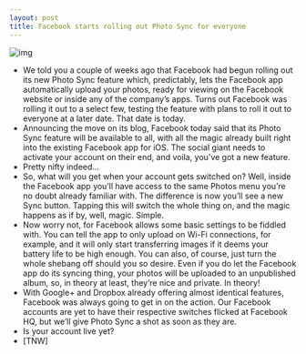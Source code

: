 ```yaml
---
layout: post
title: Facebook starts rolling out Photo Sync for everyone
---
```

![img](http://media.idownloadblog.com/wp-content/uploads/2012/11/Facebook-Photo-Sync-teaser-002.jpg)
* We told you a couple of weeks ago that Facebook had begun rolling out its new Photo Sync feature which, predictably, lets the Facebook app automatically upload your photos, ready for viewing on the Facebook website or inside any of the company’s apps. Turns out Facebook was rolling it out to a select few, testing the feature with plans to roll it out to everyone at a later date. That date is today.
* Announcing the move on its blog, Facebook today said that its Photo Sync feature will be available to all, with all the magic already built right into the existing Facebook app for iOS. The social giant needs to activate your account on their end, and voila, you’ve got a new feature.
* Pretty nifty indeed…
* So, what will you get when your account gets switched on? Well, inside the Facebook app you’ll have access to the same Photos menu you’re no doubt already familiar with. The difference is now you’ll see a new Sync button. Tapping this will switch the whole thing on, and the magic happens as if by, well, magic. Simple.
* Now worry not, for Facebook allows some basic settings to be fiddled with. You can tell the app to only upload on Wi-Fi connections, for example, and it will only start transferring images if it deems your battery life to be high enough. You can also, of course, just turn the whole shebang off should you so desire. Even if you do let the Facebook app do its syncing thing, your photos will be uploaded to an unpublished album, so, in theory at least, they’re nice and private. In theory!
* With Google+ and Dropbox already offering almost identical features, Facebook was always going to get in on the action. Our Facebook accounts are yet to have their respective switches flicked at Facebook HQ, but we’ll give Photo Sync a shot as soon as they are.
* Is your account live yet?
* [TNW]

